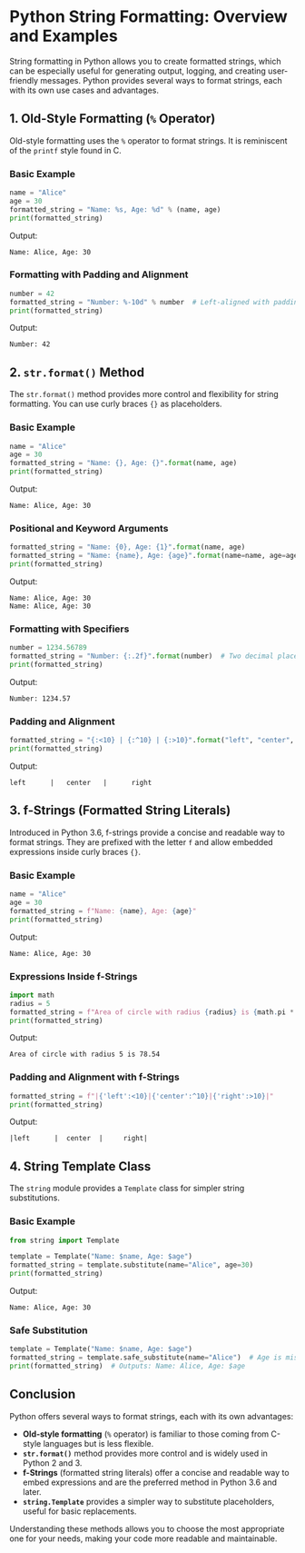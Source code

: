 # Python String Formatting: Overview and Examples

String formatting in Python allows you to create formatted strings, which can be especially useful for generating output, logging, and creating user-friendly messages. Python provides several ways to format strings, each with its own use cases and advantages.

## 1. Old-Style Formatting (`%` Operator)

Old-style formatting uses the `%` operator to format strings. It is reminiscent of the `printf` style found in C.

### Basic Example

```python
name = "Alice"
age = 30
formatted_string = "Name: %s, Age: %d" % (name, age)
print(formatted_string)
```

Output:
```
Name: Alice, Age: 30
```

### Formatting with Padding and Alignment

```python
number = 42
formatted_string = "Number: %-10d" % number  # Left-aligned with padding
print(formatted_string)
```

Output:
```
Number: 42        
```

## 2. `str.format()` Method

The `str.format()` method provides more control and flexibility for string formatting. You can use curly braces `{}` as placeholders.

### Basic Example

```python
name = "Alice"
age = 30
formatted_string = "Name: {}, Age: {}".format(name, age)
print(formatted_string)
```

Output:
```
Name: Alice, Age: 30
```

### Positional and Keyword Arguments

```python
formatted_string = "Name: {0}, Age: {1}".format(name, age)
formatted_string = "Name: {name}, Age: {age}".format(name=name, age=age)
print(formatted_string)
```

Output:
```
Name: Alice, Age: 30
Name: Alice, Age: 30
```

### Formatting with Specifiers

```python
number = 1234.56789
formatted_string = "Number: {:.2f}".format(number)  # Two decimal places
print(formatted_string)
```

Output:
```
Number: 1234.57
```

### Padding and Alignment

```python
formatted_string = "{:<10} | {:^10} | {:>10}".format("left", "center", "right")
print(formatted_string)
```

Output:
```
left      |   center   |      right
```

## 3. f-Strings (Formatted String Literals)

Introduced in Python 3.6, f-strings provide a concise and readable way to format strings. They are prefixed with the letter `f` and allow embedded expressions inside curly braces `{}`.

### Basic Example

```python
name = "Alice"
age = 30
formatted_string = f"Name: {name}, Age: {age}"
print(formatted_string)
```

Output:
```
Name: Alice, Age: 30
```

### Expressions Inside f-Strings

```python
import math
radius = 5
formatted_string = f"Area of circle with radius {radius} is {math.pi * radius**2:.2f}"
print(formatted_string)
```

Output:
```
Area of circle with radius 5 is 78.54
```

### Padding and Alignment with f-Strings

```python
formatted_string = f"|{'left':<10}|{'center':^10}|{'right':>10}|"
print(formatted_string)
```

Output:
```
|left      |  center  |     right|
```

## 4. String Template Class

The `string` module provides a `Template` class for simpler string substitutions.

### Basic Example

```python
from string import Template

template = Template("Name: $name, Age: $age")
formatted_string = template.substitute(name="Alice", age=30)
print(formatted_string)
```

Output:
```
Name: Alice, Age: 30
```

### Safe Substitution

```python
template = Template("Name: $name, Age: $age")
formatted_string = template.safe_substitute(name="Alice")  # Age is missing
print(formatted_string)  # Outputs: Name: Alice, Age: $age
```

## Conclusion

Python offers several ways to format strings, each with its own advantages:

- **Old-style formatting** (`%` operator) is familiar to those coming from C-style languages but is less flexible.
- **`str.format()`** method provides more control and is widely used in Python 2 and 3.
- **f-Strings** (formatted string literals) offer a concise and readable way to embed expressions and are the preferred method in Python 3.6 and later.
- **`string.Template`** provides a simpler way to substitute placeholders, useful for basic replacements.

Understanding these methods allows you to choose the most appropriate one for your needs, making your code more readable and maintainable.